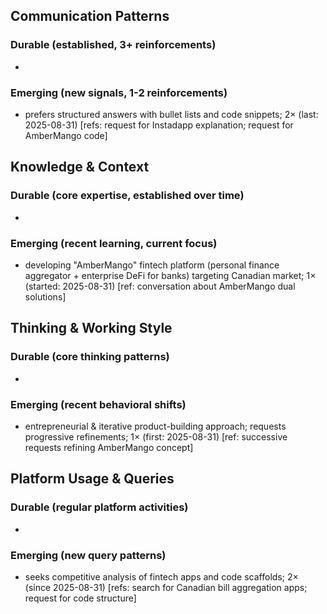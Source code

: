 ## Communication Patterns
### Durable (established, 3+ reinforcements)
- 

### Emerging (new signals, 1-2 reinforcements)
- prefers structured answers with bullet lists and code snippets; 2× (last: 2025-08-31) [refs: request for Instadapp explanation; request for AmberMango code]

## Knowledge & Context
### Durable (core expertise, established over time)
- 

### Emerging (recent learning, current focus)
- developing "AmberMango" fintech platform (personal finance aggregator + enterprise DeFi for banks) targeting Canadian market; 1× (started: 2025-08-31) [ref: conversation about AmberMango dual solutions]

## Thinking & Working Style
### Durable (core thinking patterns)
- 

### Emerging (recent behavioral shifts)
- entrepreneurial & iterative product-building approach; requests progressive refinements; 1× (first: 2025-08-31) [ref: successive requests refining AmberMango concept]

## Platform Usage & Queries
### Durable (regular platform activities)
- 

### Emerging (new query patterns)
- seeks competitive analysis of fintech apps and code scaffolds; 2× (since 2025-08-31) [refs: search for Canadian bill aggregation apps; request for code structure]